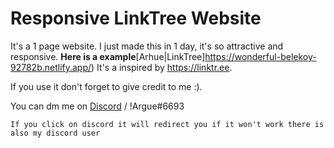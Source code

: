 # Responsive LinkTree Website 

It's a 1 page website. I just made this in 1 day, it's so attractive and responsive.
**Here is a example**[Arhue|LinkTree]https://wonderful-belekoy-92782b.netlify.app/)
It's a inspired by https://linktr.ee.

If you use it don't forget to give credit to me :).

You can dm me on [Discord](https://discordapp.com/users/842978764690030593) / !Argue#6693 

`If you click on discord it will redirect you if it won't work there is also my discord user`
